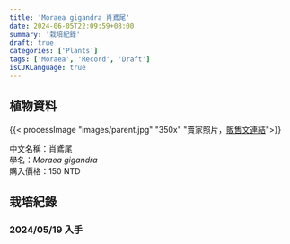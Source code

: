```yaml
---
title: 'Moraea gigandra 肖鳶尾'
date: 2024-06-05T22:09:59+08:00
summary: '栽培紀錄'
draft: true
categories: ['Plants']
tags: ['Moraea', 'Record', 'Draft']
isCJKLanguage: true
---
```


## 植物資料

{{< processImage "images/parent.jpg" "350x" "賣家照片，[販售文連結](https://www.facebook.com/groups/TWCSSWAPPER/permalink/8600392526644003/)">}}

中文名稱：肖鳶尾  
學名：*Moraea gigandra*  
購入價格：150 NTD  

## 栽培紀錄

### 2024/05/19 入手
